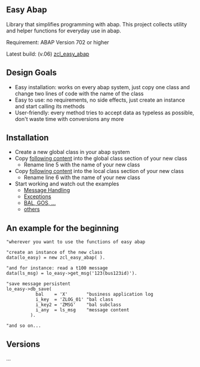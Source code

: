 ## Easy Abap

Library that simplifies programming with abap. This project collects utility and helper functions for everyday use in abap.

Requirement: ABAP Version 702 or higher

Latest build: (v.06) [zcl_easy_abap](https://github.com/lars-sawyer/easy_abap/tree/master/zcl_easy_abap)

## Design Goals

* Easy installation: works on every abap system, just copy one class and change two lines of code with the name of the class
* Easy to use: no requirements, no side effects, just create an instance and start calling its methods
* User-friendly: every method tries to accept data as typeless as possible, don't waste time with conversions any more

## Installation

* Create a new global class in your abap system
* Copy [following content](https://raw.githubusercontent.com/lars-sawyer/easy_abap/master/zcl_easy_abap/zcl_easy_abap_global_class.abap) into the global class section of your new class
   * Rename line 5 with the name of your new class
* Copy [following content](https://raw.githubusercontent.com/lars-sawyer/easy_abap/master/zcl_easy_abap/zcl_easy_abap_local_types.abap) into the local class section of your new class
   * Rename line 6 with the name of your new class
* Start working and watch out the examples
   * [Message Handling](link)
   * [Exceptions](link)
   * [BAL, GOS, ...](link)
   * [others](link)

## An example for the beginning

```ABAP
"wherever you want to use the functions of easy abap

"create an instance of the new class
data(lo_easy) = new zcl_easy_abap( ).

"and for instance: read a t100 message
data(ls_msg) = lo_easy->get_msg('123(bus123id)').

"save message persistent
lo_easy->db_save( 
           bal    = 'X'       "business application log
           i_key  = 'ZLOG_01' "bal class
           i_key2 = 'ZMSG'    "bal subclass
           i_any  = ls_msg    "message content
         ).

"and so on...
```

## Versions

...



